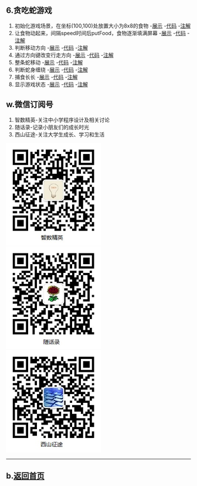 ## 6.贪吃蛇游戏

1. 初始化游戏场景，在坐标(100,100)处放置大小为8x8的食物
    -[展示](demo_snake01.html)
    -[代码](https://github.com/daweizh/h5/blob/master/6.snake/demo_snake01.html)
    -[注解](https://github.com/daweizh/h5/blob/master/6.snake/note_snake01.html)
2. 让食物动起来，间隔speed时间后putFood，食物逐渐填满屏幕
    -[展示](demo_snake02.html)
    -[代码](https://github.com/daweizh/h5/blob/master/6.snake/demo_snake02.html)
    -[注解](https://github.com/daweizh/h5/blob/master/6.snake/note_snake02.html)
3. 判断移动方向
    -[展示](demo_snake03.html)
    -[代码](https://github.com/daweizh/h5/blob/master/6.snake/demo_snake03.html)
    -[注解](https://github.com/daweizh/h5/blob/master/6.snake/note_snake03.html)
4. 通过方向键改变行走方向
    -[展示](demo_snake04.html)
    -[代码](https://github.com/daweizh/h5/blob/master/6.snake/demo_snake04.html)
    -[注解](https://github.com/daweizh/h5/blob/master/6.snake/note_snake04.html)
5. 整条蛇移动
    -[展示](demo_snake05.html)
    -[代码](https://github.com/daweizh/h5/blob/master/6.snake/demo_snake05.html)
    -[注解](https://github.com/daweizh/h5/blob/master/6.snake/note_snake05.html)
6. 判断蛇身缠绕
    -[展示](demo_snake06.html)
    -[代码](https://github.com/daweizh/h5/blob/master/6.snake/demo_snake06.html)
    -[注解](https://github.com/daweizh/h5/blob/master/6.snake/note_snake06.html)
7. 捕食长长
    -[展示](demo_snake07.html)
    -[代码](https://github.com/daweizh/h5/blob/master/6.snake/demo_snake07.html)
    -[注解](https://github.com/daweizh/h5/blob/master/6.snake/note_snake07.html)
8. 显示游戏状态
    -[展示](demo_snake08.html)
    -[代码](https://github.com/daweizh/h5/blob/master/6.snake/demo_snake08.html)
    -[注解](https://github.com/daweizh/h5/blob/master/6.snake/note_snake08.html)

<!--
9. 蛇头移动并判断碰壁
    -[展示](demo_snake09.html)
    -[代码](https://github.com/daweizh/h5/blob/master/6.snake/demo_snake09.html)
    -[注解](https://github.com/daweizh/h5/blob/master/6.snake/note_snake09.html)
-->

## w.微信订阅号

1. 智数精英-关注中小学程序设计及相关讨论
2. 随话录-记录小朋友们的成长时光
2. 西山征途-关注大学生成长、学习和生活

![欢迎关注“智数精英”订阅号](../assets/me/img/idea8.jpg)
![欢迎关注“随话录”订阅号](../assets/me/img/shl8.jpg)
![欢迎关注“西山征途”订阅号](../assets/me/img/xszt8.jpg)

----------

## b.[返回首页](../)


